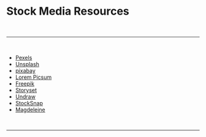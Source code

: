 # Stock Media Resources

<br>

---

<br>

- [Pexels](https://www.pexels.com/)
- [Unsplash](https://unsplash.com/)
- [pixabay](https://pixabay.com/)
- [Lorem Picsum](https://picsum.photos/)
- [Freepik](https://www.freepik.com/)
- [Storyset](https://storyset.com/)
- [Undraw](https://undraw.co/illustrations)
- [StockSnap](https://stocksnap.io/)
- [Magdeleine](https://magdeleine.co/)

<br>

---
